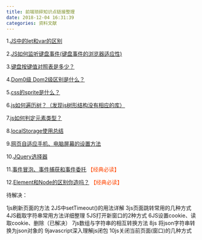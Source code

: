 ```yaml
---
title: 前端琐碎知识点链接整理
date: 2018-12-04 16:31:39
categories: 资料文献
---
```


1.[JS中的let和var的区别](https://www.cnblogs.com/fly_dragon/p/8669057.html)

2.[JS如何监听键盘事件(键盘事件的浏览器适应性)](https://www.cnblogs.com/stsinghua/p/6420426.html)

3.[键盘按键值对照表是多少？](http://ascii.911cha.com/)

4.[Dom0级 Dom2级区别是什么？](https://blog.csdn.net/kobe081959/article/details/79032856?utm_source=blogxgwz5)

5.[css的sprite是什么？](https://www.cnblogs.com/zgqys1980/p/4308434.html)

6.[js如何遍历树？（发现js树形结构没有相应的库）](https://blog.csdn.net/zhangchao19890805/article/details/71157843)

7.[js如何判定元素类型？](https://www.cnblogs.com/leaf930814/p/6659996.html)

8.[localStorage使用总结](http://www.cnblogs.com/st-leslie/p/5617130.html)

9.[网页自适应手机、电脑屏幕的设置方法](https://www.cnblogs.com/caoyc/p/4956167.html#4097995)

10.[JQuery选择器](https://www.cnblogs.com/happyPawpaw/articles/2595092.html)

11.[事件冒泡、事件捕获和事件委托](https://www.cnblogs.com/Chen-XiaoJun/p/6210987.html)  <font color="#FF4500">【经典必读】</font>

12.[Element和Node的区别你造吗？](https://blog.csdn.net/kkkkkxiaofei/article/details/52608394) <font color="#FF4500">【经典必读】</font>

待解决：

1js刷新页面的方法
2JS中setTimeout()的用法详解
3js页面跳转常用的几种方式
4JS截取字符串常用方法详细整理
5JS打开新窗口的2种方式
6JS设置cookie、读取cookie、删除（已解决）
7js数组与字符串的相互转换方法
8js 将json字符串转换为json对象的
9javascript深入理解js闭包
10js关闭当前页面(窗口)的几种方式